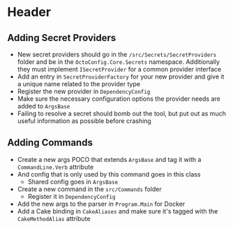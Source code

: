 # Header

## Adding Secret Providers

* New secret providers should go in the `/src/Secrets/SecretProviders` folder and be in the `OctoConfig.Core.Secrets` namespace. Additionally they must implement `ISecretProvider` for a common provider interface
* Add an entry in `SecretProviderFactory` for your new provider and give it a unique name related to the provider type
* Register the new provider in `DependencyConfig`
* Make sure the necessary configuration options the provider needs are added to `ArgsBase`
* Failing to resolve a secret should bomb out the tool, but put out as much useful information as possible before crashing

## Adding Commands

* Create a new args POCO that extends `ArgsBase` and tag it with a `CommandLine.Verb` attribute
* And config that is only used by this command goes in this class
  * Shared config goes in `ArgsBase`
* Create a new command in the `src/Commands` folder
  * Register it in `DependencyConfig`
* Add the new args to the parser in `Program.Main` for Docker
* Add a Cake binding in `CakeAliases` and make sure it's tagged with the `CakeMethodAlias` attribute
